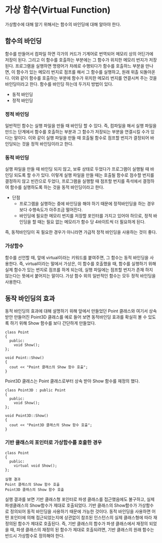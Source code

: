 가상 함수(Virtual Function)
===========================
가상함수에 대해 알기 위해서는 함수의 바인딩에 대해 알아야 한다.
## 함수의 바인딩
함수를 만들어서 컴파일 하면 각가의 커드가 기계어로 번역되어 메모리 상의 어딘가에 저장이 된다. 그리고 이 함수를 호출하는 부분에는 그 함수가 위치한 메모리 번지가 저장된다. 프로그램을 실행하면 명령어가 차례로 수행되다가 함수를 호출하느 부분을 만나면, 이 함수가 있는 메모리 번지로 점프를 해서 그 함수를 실행하고, 원래 위촐 되돌아온다. 이와 같이 함수를 호출하는 부분에 함수가 위치한 메모리 번지를 연결시켜 주는 것을 바인딩이라고 한다. 함수를 바인딩 하는데 두가지 방법이 있다.

* 동적 바인딩
* 정적 바인딩

### 정적 바인딩
일반적인 함수는 실행 파일을 만들 때 바인딩 할 수 있다. 즉, 컴파일을 해서 실행 파일을 만드는 단계에서 함수를 호출하는 부분과 그 함수가 저장되는 부분을 연결시킬 수가 있다는 말이다. 이와 같이 실행 파일을 만들 때 호출될 함수로 점프할 번지가 결정되어 바인딩되는 것을 정적 바인딩이라고 한다.

### 동적 바인딩
실행 파일을 만들 때 바인딩 되지 않고, 보류 상태로 두었다가 프로그램이 실행될 때 바인딩 되도록 할 수가 있다. 이렇게 실행 파일을 만들 때는 호출될 함수로 점수할 번지를 결정하지 않고 빈칸으로 두었다, 프로그램을 실행할 때 점프할 번지를 즉석에서 결정하여 함수를 실행하도록 하는 것을 동적 바인딩이라고 한다.

* 단점
  - 프로그램을 실행하는 중에 바인딩을 해야 하기 때문에 정적바인딩을 하는 경우보다 수행속도가 아주조금 떨어진다.
  - 바인딩에 필요한 메모리 번지를 저장할 포인터를 가지고 있어야 하므로, 정적 바인딩을 할 때는 필요 없는 메모리가 함수 당 4바이트씩 더 필요하게 된다.

즉, 동적바인딩이 꼭 필요한 경우가 아니라면 가급적 정적 바인딩을 사용하는 것이 좋다.

### 가상함수
함수를 선언할 때, 앞에 virtual이라는 키워드를 붙여주면, 그 함수는 동적 바인딩을 사용한다. 즉, virtual이라는 말에서 가상은, 이 함수를 호출했을 때, 함수를 실행하기 위해 실제 함수가 있는 번지로 점프를 하게 되는데, 실행 파일에는 점프할 번지가 존재 하지 않는다는 뜻에서 붙어지는 말이다. 가상 함수 외의 일반적인 함수는 모두 정적 바인딩을 사용한다.

## 동작 바인딩의 효과
동적 바인딩의 효과에 대해 설명하기 위해 앞에서 만들었던 Point 클래스와 여기서 상속받안 만들어진 Point3D 클래스를 예로 들어 보면 동적바인딩 효과를 확실히 볼 수 있도록 하기 위해 Show 함수를 보다 간단하게 만들었다.

```
class Point
{
  public:
    void Show();
};

void Point::Show()
{
  cout << "Point 클래스의 Show 함수 호출";
}
```

Point3D 클래스는 Point 클래스로부터 상속 받아 Show 함수를 재정의 했다.

```
class Point3D : public Point
{
  public:
    void Show();
};

void Point3D::Show()
{
  cout << "Point3D 클래스의 Show 함수 호출";
}
```

### 기반 클래스의 포인터로 가상함수를 호출한 경우
```
class Point
{
  public:
    virtual void Show();
};

실행 결과
Point 클래스의 Show 함수 호출
Point3D 클래스의 Show 함수 호출
```

실행 결과를 보면 기반 클래스형 포인터로 파생 클래스를 접근했음에도 불구하고, 실제 파생클래스의 Show함수가 제대로 호출되었다. 기반 클래스의 Show함수가 가상함수로 정의되어 동적 바인딩을 사용하기 때문에 가능한 것이다. 동적 바인딩을 사용하면 어떤 포인터에 의해 접근되었는지에 상관없이 참조된 인스턴스의 실제 클래스형에 따라 재정의된 함수가 제대로 호출된다. 즉, 기반 클래스의 함수가 파생 클래스에서 재정의 되었을 때, 파생 클래스의 재정의 된 함수가 제대로 호출되려면, 기반 클래스의 원래 함수는 반드시 가상함수로 정의해야 한다.
